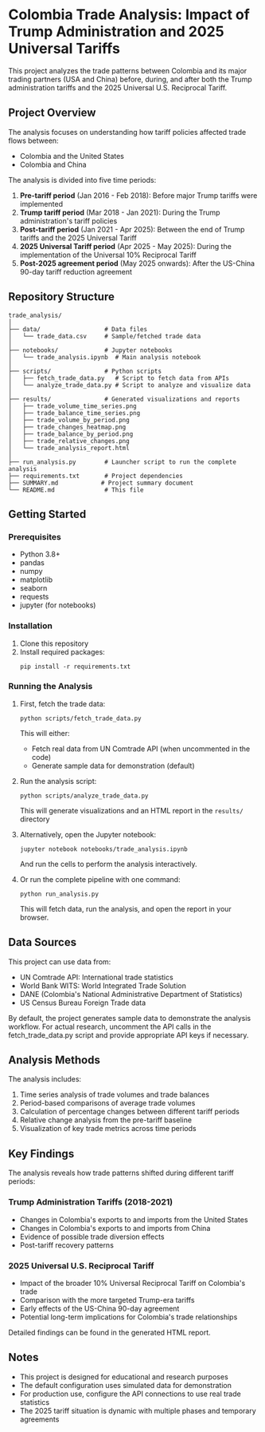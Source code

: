 # Colombia Trade Analysis: Impact of Trump Administration and 2025 Universal Tariffs

This project analyzes the trade patterns between Colombia and its major trading partners (USA and China) before, during, and after both the Trump administration tariffs and the 2025 Universal U.S. Reciprocal Tariff.

## Project Overview

The analysis focuses on understanding how tariff policies affected trade flows between:

- Colombia and the United States
- Colombia and China

The analysis is divided into five time periods:

1. **Pre-tariff period** (Jan 2016 - Feb 2018): Before major Trump tariffs were implemented
2. **Trump tariff period** (Mar 2018 - Jan 2021): During the Trump administration's tariff policies
3. **Post-tariff period** (Jan 2021 - Apr 2025): Between the end of Trump tariffs and the 2025 Universal Tariff
4. **2025 Universal Tariff period** (Apr 2025 - May 2025): During the implementation of the Universal 10% Reciprocal Tariff
5. **Post-2025 agreement period** (May 2025 onwards): After the US-China 90-day tariff reduction agreement

## Repository Structure

```
trade_analysis/
│
├── data/                  # Data files
│   └── trade_data.csv     # Sample/fetched trade data
│
├── notebooks/             # Jupyter notebooks
│   └── trade_analysis.ipynb  # Main analysis notebook
│
├── scripts/               # Python scripts
│   ├── fetch_trade_data.py   # Script to fetch data from APIs
│   └── analyze_trade_data.py # Script to analyze and visualize data
│
├── results/               # Generated visualizations and reports
│   ├── trade_volume_time_series.png
│   ├── trade_balance_time_series.png
│   ├── trade_volume_by_period.png
│   ├── trade_changes_heatmap.png
│   ├── trade_balance_by_period.png
│   ├── trade_relative_changes.png
│   └── trade_analysis_report.html
│
├── run_analysis.py        # Launcher script to run the complete analysis
├── requirements.txt       # Project dependencies
├── SUMMARY.md            # Project summary document
└── README.md              # This file
```

## Getting Started

### Prerequisites

- Python 3.8+
- pandas
- numpy
- matplotlib
- seaborn
- requests
- jupyter (for notebooks)

### Installation

1. Clone this repository
2. Install required packages:
   ```
   pip install -r requirements.txt
   ```

### Running the Analysis

1. First, fetch the trade data:

   ```
   python scripts/fetch_trade_data.py
   ```

   This will either:

   - Fetch real data from UN Comtrade API (when uncommented in the code)
   - Generate sample data for demonstration (default)

2. Run the analysis script:

   ```
   python scripts/analyze_trade_data.py
   ```

   This will generate visualizations and an HTML report in the `results/` directory

3. Alternatively, open the Jupyter notebook:

   ```
   jupyter notebook notebooks/trade_analysis.ipynb
   ```

   And run the cells to perform the analysis interactively.

4. Or run the complete pipeline with one command:
   ```
   python run_analysis.py
   ```
   This will fetch data, run the analysis, and open the report in your browser.

## Data Sources

This project can use data from:

- UN Comtrade API: International trade statistics
- World Bank WITS: World Integrated Trade Solution
- DANE (Colombia's National Administrative Department of Statistics)
- US Census Bureau Foreign Trade data

By default, the project generates sample data to demonstrate the analysis workflow. For actual research, uncomment the API calls in the fetch_trade_data.py script and provide appropriate API keys if necessary.

## Analysis Methods

The analysis includes:

1. Time series analysis of trade volumes and trade balances
2. Period-based comparisons of average trade volumes
3. Calculation of percentage changes between different tariff periods
4. Relative change analysis from the pre-tariff baseline
5. Visualization of key trade metrics across time periods

## Key Findings

The analysis reveals how trade patterns shifted during different tariff periods:

### Trump Administration Tariffs (2018-2021)

- Changes in Colombia's exports to and imports from the United States
- Changes in Colombia's exports to and imports from China
- Evidence of possible trade diversion effects
- Post-tariff recovery patterns

### 2025 Universal U.S. Reciprocal Tariff

- Impact of the broader 10% Universal Reciprocal Tariff on Colombia's trade
- Comparison with the more targeted Trump-era tariffs
- Early effects of the US-China 90-day agreement
- Potential long-term implications for Colombia's trade relationships

Detailed findings can be found in the generated HTML report.

## Notes

- This project is designed for educational and research purposes
- The default configuration uses simulated data for demonstration
- For production use, configure the API connections to use real trade statistics
- The 2025 tariff situation is dynamic with multiple phases and temporary agreements
